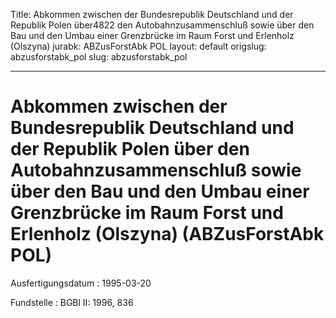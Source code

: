 Title: Abkommen zwischen der Bundesrepublik Deutschland und der Republik Polen über4822
  den Autobahnzusammenschluß sowie über den Bau und den Umbau einer Grenzbrücke im
  Raum Forst und Erlenholz (Olszyna)
jurabk: ABZusForstAbk POL
layout: default
origslug: abzusforstabk_pol
slug: abzusforstabk_pol

---

# Abkommen zwischen der Bundesrepublik Deutschland und der Republik Polen über den Autobahnzusammenschluß sowie über den Bau und den Umbau einer Grenzbrücke im Raum Forst und Erlenholz (Olszyna) (ABZusForstAbk POL)

Ausfertigungsdatum
:   1995-03-20

Fundstelle
:   BGBl II: 1996, 836

